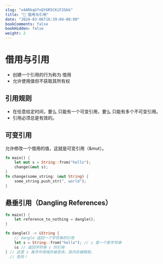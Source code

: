 ```yaml
---
slug: "o4ARkqGfnQYGR5CKiF2Gkk"
title: "📝 借用与引用"
date: "2024-03-06T16:39:04-08:00"
bookComments: false
bookHidden: false
weight: 2
---
```


# 借用与引用

* 创建一个引用的行为称为 借用
* 允许使用值但不获取其所有权


## 引用规则
* 在任意给定时间，要么 只能有一个可变引用，要么 只能有多个不可变引用。
* 引用必须总是有效的。


## 可变引用
  允许修改一个借用的值，这就是可变引用（&mut）。
```rust
fn main() {
    let mut s = String::from("hello");
    change(&mut s);
}
fn change(some_string: &mut String) {
    some_string.push_str(", world");
}
```


## 悬垂引用（Dangling References）
```rust
fn main() {
    let reference_to_nothing = dangle();
}

fn dangle() -> &String {
    // dangle 返回一个字符串的引用
    let s = String::from("hello"); // s 是一个新字符串
    &s // 返回字符串 s 的引用
} // 这里 s 离开作用域并被丢弃。其内存被释放。
  // 危险！
```